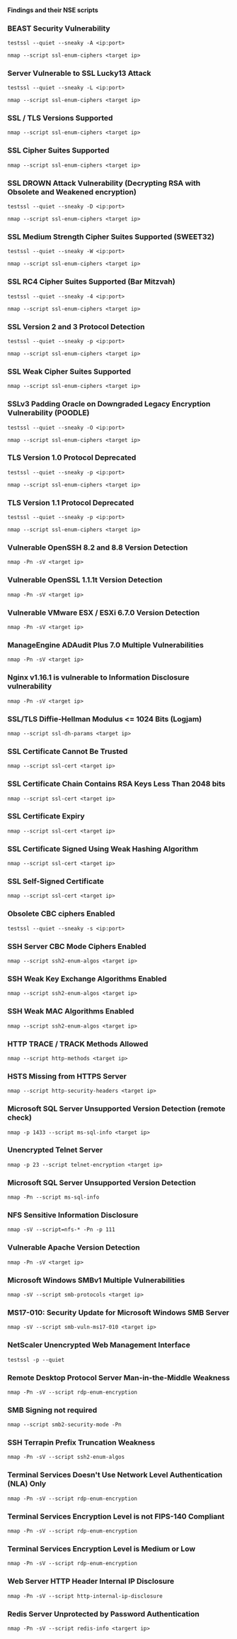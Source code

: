 #### Findings and their NSE scripts

### BEAST Security Vulnerability
```
testssl --quiet --sneaky -A <ip:port>
```
```
nmap --script ssl-enum-ciphers <target ip>
```

### Server Vulnerable to SSL Lucky13 Attack
```
testssl --quiet --sneaky -L <ip:port>
```
```
nmap --script ssl-enum-ciphers <target ip>
```

### SSL / TLS Versions Supported
```
nmap --script ssl-enum-ciphers <target ip>
```

### SSL Cipher Suites Supported
```
nmap --script ssl-enum-ciphers <target ip>
```

### SSL DROWN Attack Vulnerability (Decrypting RSA with Obsolete and Weakened encryption)
```
testssl --quiet --sneaky -D <ip:port>
```
```
nmap --script ssl-enum-ciphers <target ip>
```

### SSL Medium Strength Cipher Suites Supported (SWEET32)
```
testssl --quiet --sneaky -W <ip:port>
```
```
nmap --script ssl-enum-ciphers <target ip>
```

### SSL RC4 Cipher Suites Supported (Bar Mitzvah)
```
testssl --quiet --sneaky -4 <ip:port>
```
```
nmap --script ssl-enum-ciphers <target ip>
```

### SSL Version 2 and 3 Protocol Detection
```
testssl --quiet --sneaky -p <ip:port>
```
```
nmap --script ssl-enum-ciphers <target ip>
```

### SSL Weak Cipher Suites Supported
```
nmap --script ssl-enum-ciphers <target ip>
```

### SSLv3 Padding Oracle on Downgraded Legacy Encryption Vulnerability (POODLE)
```
testssl --quiet --sneaky -O <ip:port>
```
```
nmap --script ssl-enum-ciphers <target ip>
```

### TLS Version 1.0 Protocol Deprecated
```
testssl --quiet --sneaky -p <ip:port>
```
```
nmap --script ssl-enum-ciphers <target ip>
```

### TLS Version 1.1 Protocol Deprecated
```
testssl --quiet --sneaky -p <ip:port>
```
```
nmap --script ssl-enum-ciphers <target ip>
```

### Vulnerable OpenSSH 8.2 and 8.8 Version Detection
```
nmap -Pn -sV <target ip>
```

### Vulnerable OpenSSL 1.1.1t Version Detection
```
nmap -Pn -sV <target ip>
```

### Vulnerable VMware ESX / ESXi 6.7.0 Version Detection
```
nmap -Pn -sV <target ip>
```

### ManageEngine ADAudit Plus 7.0 Multiple Vulnerabilities
```
nmap -Pn -sV <target ip>
```

### Nginx v1.16.1 is vulnerable to Information Disclosure vulnerability
```
nmap -Pn -sV <target ip>
```

### SSL/TLS Diffie-Hellman Modulus <= 1024 Bits (Logjam)	
```
nmap --script ssl-dh-params <target ip>
```

### SSL Certificate Cannot Be Trusted
```
nmap --script ssl-cert <target ip>
```

### SSL Certificate Chain Contains RSA Keys Less Than 2048 bits
```
nmap --script ssl-cert <target ip>
```

### SSL Certificate Expiry
```
nmap --script ssl-cert <target ip>
```

### SSL Certificate Signed Using Weak Hashing Algorithm
```
nmap --script ssl-cert <target ip>
```

### SSL Self-Signed Certificate
```
nmap --script ssl-cert <target ip>
```

### Obsolete CBC ciphers Enabled
```
testssl --quiet --sneaky -s <ip:port>
```

### SSH Server CBC Mode Ciphers Enabled
```
nmap --script ssh2-enum-algos <target ip>
```

### SSH Weak Key Exchange Algorithms Enabled
```
nmap --script ssh2-enum-algos <target ip>
```

### SSH Weak MAC Algorithms Enabled
```
nmap --script ssh2-enum-algos <target ip>
```

### HTTP TRACE / TRACK Methods Allowed
```
nmap --script http-methods <target ip>
```

### HSTS Missing from HTTPS Server
```
nmap --script http-security-headers <target ip>
```

### Microsoft SQL Server Unsupported Version Detection (remote check)
```
nmap -p 1433 --script ms-sql-info <target ip>
```

### Unencrypted Telnet Server
```
nmap -p 23 --script telnet-encryption <target ip>
```

### Microsoft SQL Server Unsupported Version Detection
```
nmap -Pn --script ms-sql-info
```

### NFS Sensitive Information Disclosure
```
nmap -sV --script=nfs-* -Pn -p 111 
```

### Vulnerable Apache Version Detection
```
nmap -Pn -sV <target ip>
```

### Microsoft Windows SMBv1 Multiple Vulnerabilities
```
nmap -sV --script smb-protocols <target ip>
```

### MS17-010: Security Update for Microsoft Windows SMB Server
```
nmap -sV --script smb-vuln-ms17-010 <target ip>
```

### NetScaler Unencrypted Web Management Interface
```
testssl -p --quiet
```

### Remote Desktop Protocol Server Man-in-the-Middle Weakness
```
nmap -Pn -sV --script rdp-enum-encryption
```

### SMB Signing not required
```
nmap --script smb2-security-mode -Pn
```

### SSH Terrapin Prefix Truncation Weakness
```
nmap -Pn -sV --script ssh2-enum-algos
```

### Terminal Services Doesn't Use Network Level Authentication (NLA) Only
```
nmap -Pn -sV --script rdp-enum-encryption
```

### Terminal Services Encryption Level is not FIPS-140 Compliant
```
nmap -Pn -sV --script rdp-enum-encryption
```

### Terminal Services Encryption Level is Medium or Low
```
nmap -Pn -sV --script rdp-enum-encryption
```

### Web Server HTTP Header Internal IP Disclosure
```
nmap -Pn -sV --script http-internal-ip-disclosure
```

### Redis Server Unprotected by Password Authentication
```
nmap -Pn -sV --script redis-info <targert ip>
```
